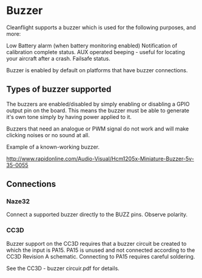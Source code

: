 # Buzzer

Cleanflight supports a buzzer which is used for the following purposes, and more:

Low Battery alarm (when battery monitoring enabled)
Notification of calibration complete status.
AUX operated beeping - useful for locating your aircraft after a crash.
Failsafe status.

Buzzer is enabled by default on platforms that have buzzer connections.

## Types of buzzer supported

The buzzers are enabled/disabled by simply enabling or disabling a GPIO output pin on the board.
This means the buzzer must be able to generate it's own tone simply by having power applied to it.

Buzzers that need an analogue or PWM signal do not work and will make clicking noises or no sound at all.

Example of a known-working buzzer.

http://www.rapidonline.com/Audio-Visual/Hcm1205x-Miniature-Buzzer-5v-35-0055

## Connections

### Naze32

Connect a supported buzzer directly to the BUZZ pins.  Observe polarity.

### CC3D

Buzzer support on the CC3D requires that a buzzer circuit be created to which the input is PA15.
PA15 is unused and not connected according to the CC3D Revision A schematic.
Connecting to PA15 requires careful soldering.

See the CC3D - buzzer circuir.pdf for details.
